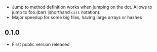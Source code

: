 
* Jump to method definition works when jumping on the dot. Allows to jump to foo.(bar) (shorthand `call` notation).
* Major speedup for some big files, having large arrays or hashes

## 0.1.0

* First public version released
